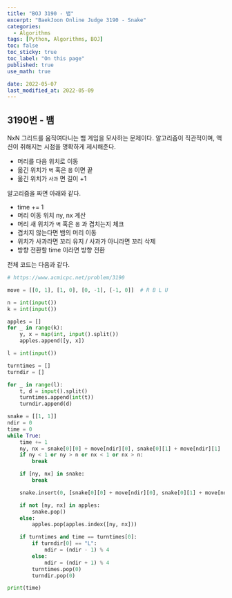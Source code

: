 ```yaml
---
title: "BOJ 3190 - 뱀"
excerpt: "BaekJoon Online Judge 3190 - Snake"
categories:
  - Algorithms
tags: [Python, Algorithms, BOJ]
toc: false
toc_sticky: true
toc_label: "On this page"
published: true
use_math: true

date: 2022-05-07
last_modified_at: 2022-05-09
---
```


## 3190번 - 뱀
NxN 그리드를 움직여다니는 뱀 게임을 모사하는 문제이다.
알고리즘이 직관적이며, 액션이 취해지는 시점을 명확하게 제시해준다.

- 머리를 다음 위치로 이동
- 옮긴 위치가 `벽` 혹은 `몸` 이면 끝
- 옮긴 위치가 `사과` 면 길이 +1

알고리즘을 짜면 아래와 같다.
- time += 1
- 머리 이동 위치 ny, nx 계산
- 머리 새 위치가 `벽` 혹은 `몸` 과 겹치는지 체크
- 겹치지 않는다면 뱀의 머리 이동
- 위치가 사과라면 꼬리 유지 / 사과가 아니라면 꼬리 삭제
- 방향 전환할 time 이라면 방향 전환

전체 코드는 다음과 같다.
```python
# https://www.acmicpc.net/problem/3190

move = [[0, 1], [1, 0], [0, -1], [-1, 0]]  # R B L U

n = int(input())
k = int(input())

apples = []
for _ in range(k):
    y, x = map(int, input().split())
    apples.append([y, x])

l = int(input())

turntimes = []
turndir = []

for _ in range(l):
    t, d = input().split()
    turntimes.append(int(t))
    turndir.append(d)

snake = [[1, 1]]
ndir = 0
time = 0
while True:
    time += 1
    ny, nx = snake[0][0] + move[ndir][0], snake[0][1] + move[ndir][1]
    if ny < 1 or ny > n or nx < 1 or nx > n:
        break

    if [ny, nx] in snake:
        break

    snake.insert(0, [snake[0][0] + move[ndir][0], snake[0][1] + move[ndir][1]])

    if not [ny, nx] in apples:
        snake.pop()
    else:
        apples.pop(apples.index([ny, nx]))

    if turntimes and time == turntimes[0]:
        if turndir[0] == "L":
            ndir = (ndir - 1) % 4
        else:
            ndir = (ndir + 1) % 4
        turntimes.pop(0)
        turndir.pop(0)

print(time)
```